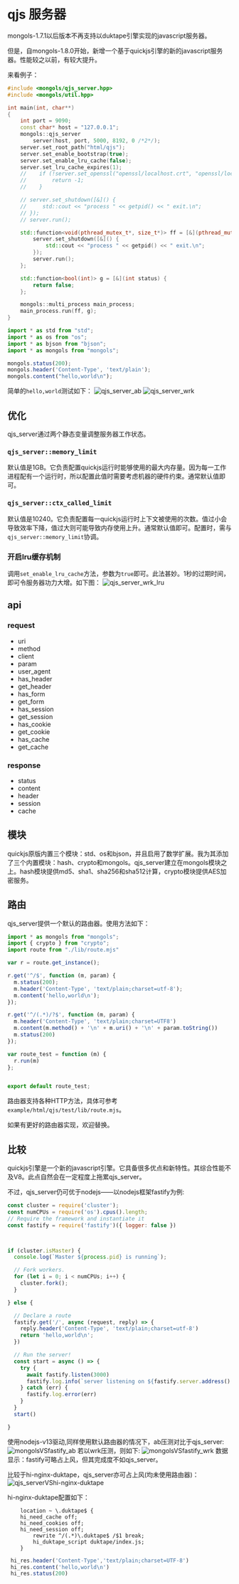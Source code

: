 # qjs 服务器

mongols-1.7.1以后版本不再支持以duktape引擎实现的javascript服务器。

但是，自mongols-1.8.0开始，新增一个基于quickjs引擎的新的javascript服务器。性能较之以前，有较大提升。

来看例子：
```cpp
#include <mongols/qjs_server.hpp>
#include <mongols/util.hpp>

int main(int, char**)
{
    int port = 9090;
    const char* host = "127.0.0.1";
    mongols::qjs_server
        server(host, port, 5000, 8192, 0 /*2*/);
    server.set_root_path("html/qjs");
    server.set_enable_bootstrap(true);
    server.set_enable_lru_cache(false);
    server.set_lru_cache_expires(1);
    //    if (!server.set_openssl("openssl/localhost.crt", "openssl/localhost.key")) {
    //        return -1;
    //    }

    // server.set_shutdown([&]() {
    //     std::cout << "process " << getpid() << " exit.\n";
    // });
    // server.run();

    std::function<void(pthread_mutex_t*, size_t*)> ff = [&](pthread_mutex_t* mtx, size_t* data) {
        server.set_shutdown([&]() {
            std::cout << "process " << getpid() << " exit.\n";
        });
        server.run();
    };

    std::function<bool(int)> g = [&](int status) {
        return false;
    };

    mongols::multi_process main_process;
    main_process.run(ff, g);
}
```

```js
import * as std from "std";
import * as os from "os";
import * as bjson from "bjson";
import * as mongols from "mongols";

mongols.status(200);
mongols.header('Content-Type', 'text/plain');
mongols.content("hello,world\n");

```

简单的`hello,world`测试如下：
![qjs_server_ab](image/qjs_server_ab.png)
![qjs_server_wrk](image/qjs_server_wrk.png)


## 优化

qjs_server通过两个静态变量调整服务器工作状态。
### `qjs_server::memory_limit`
默认值是1GB。它负责配置quickjs运行时能够使用的最大内存量。因为每一工作进程配有一个运行时，所以配置此值时需要考虑机器的硬件约束。通常默认值即可。
### `qjs_server::ctx_called_limit`
默认值是10240。它负责配置每一quickjs运行时上下文被使用的次数。值过小会导致效率下降，值过大则可能导致内存使用上升。通常默认值即可。配置时，需与`qjs_server::memory_limit`协调。
### 开启lru缓存机制
调用`set_enable_lru_cache`方法，参数为`true`即可。此法甚妙。1秒的过期时间，即可令服务器功力大增。如下图：
![qjs_server_wrk_lru](image/qjs_server_wrk_lru.png)

## api

### request
- uri
- method
- client
- param
- user_agent
- has_header
- get_header
- has_form
- get_form
- has_session
- get_session
- has_cookie
- get_cookie
- has_cache
- get_cache
### response
- status
- content
- header
- session
- cache

## 模块

quickjs原版内置三个模块：std、os和bjson，并且启用了数学扩展。我为其添加了三个内置模块：hash、crypto和mongols。qjs_server建立在mongols模块之上。hash模块提供md5、sha1、sha256和sha512计算，crypto模块提供AES加密服务。

## 路由

qjs_server提供一个默认的路由器。使用方法如下：

```javascript
import * as mongols from "mongols";
import { crypto } from "crypto";
import route from "./lib/route.mjs"

var r = route.get_instance();

r.get('^/$', function (m, param) {
  m.status(200);
  m.header('Content-Type', 'text/plain;charset=utf-8');
  m.content('hello,world\n');
});

r.get('^/(.*)/?$', function (m, param) {
  m.header('Content-Type', 'text/plain;charset=UTF8')
  m.content(m.method() + '\n' + m.uri() + '\n' + param.toString())
  m.status(200)
});

var route_test = function (m) {
  r.run(m)
};


export default route_test;
```
路由器支持各种HTTP方法，具体可参考`example/html/qjs/test/lib/route.mjs`。

如果有更好的路由器实现，欢迎替换。

## 比较

quickjs引擎是一个新的javascript引擎。它具备很多优点和新特性。其综合性能不及V8。此点自然会在一定程度上拖累qjs_server。

不过，qjs_server仍可优于nodejs——以nodejs框架fastify为例:

```javascript
const cluster = require('cluster');
const numCPUs = require('os').cpus().length;
// Require the framework and instantiate it
const fastify = require('fastify')({ logger: false })



if (cluster.isMaster) {
  console.log(`Master ${process.pid} is running`);

  // Fork workers.
  for (let i = 0; i < numCPUs; i++) {
    cluster.fork();
  }

} else {

  // Declare a route
  fastify.get('/', async (request, reply) => {
    reply.header('Content-Type', 'text/plain;charset=utf-8')
    return 'hello,world\n';
  })

  // Run the server!
  const start = async () => {
    try {
      await fastify.listen(3000)
      fastify.log.info(`server listening on ${fastify.server.address().port}`)
    } catch (err) {
      fastify.log.error(err)
    }
  }
  start()

}
```
使用nodejs-v13驱动,同样使用默认路由器的情况下，ab压测对比于qjs_server:
![mongolsVSfastify_ab](image/mongolsVSfastify_ab.png)
若以wrk压测，则如下:
![mongolsVSfastify_wrk](image/mongolsVSfastify_wrk.png)
数据显示：fastify可略占上风，但其完成度不如qjs_server。

比较于hi-nginx-duktape，qjs_server亦可占上风(均未使用路由器)：
![qjs_serverVShi-nginx-duktape](image/qjs_serverVShi-nginx.png)

hi-nginx-duktape配置如下：
```nginx
    location ~ \.duktape$ {
	hi_need_cache off;
	hi_need_cookies off;
	hi_need_session off;
        rewrite ^/(.*)\.duktape$ /$1 break;
        hi_duktape_script duktape/index.js;
    }

```

```javascript
 hi_res.header('Content-Type','text/plain;charset=UTF-8')
 hi_res.content('hello,world\n')
 hi_res.status(200)

```
